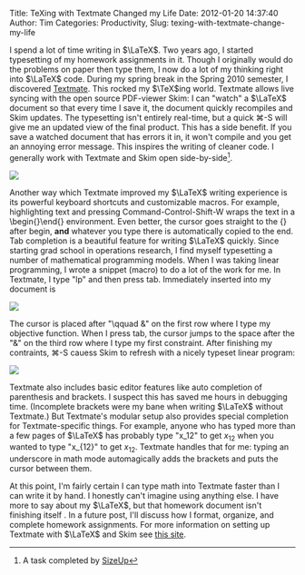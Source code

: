 Title: TeXing with Textmate Changed my Life
Date: 2012-01-20 14:37:40
Author: Tim
Categories: Productivity,
Slug: texing-with-textmate-change-my-life

I spend a lot of time writing in $\LaTeX$. Two years ago, I started typesetting of my homework assignments in it. Though I originally would do the problems on paper then type them, I now do a lot of my thinking right into $\LaTeX$ code. During my spring break in the Spring 2010 semester, I discovered [Textmate](http://macromates.com/). This rocked my $\TeX$ing world. Textmate allows live syncing with the open source PDF-viewer Skim: I can "watch" a $\LaTeX$ document so that every time I save it, the document quickly recompiles and Skim updates. The typesetting isn't entirely real-time, but a quick ⌘-S will give me an updated view of the final product. This has a side benefit. If you save a watched document that has errors it in, it won't compile and you get an annoying error message. This inspires the writing of cleaner code. I generally work with Textmate and Skim open side-by-side[^1dtextmate].

[![](/uploads/2012/01/Screen-Shot-2012-01-20-at-9.05.52-AM-1024x640.png)](/uploads/2012/01/Screen-Shot-2012-01-20-at-9.05.52-AM.png)

Another way which Textmate improved my $\LaTeX$ writing experience is its powerful keyboard shortcuts and customizable macros. For example, highlighting text and pressing Command-Control-Shift-W wraps the text in a \begin{}\end{} environment. Even better, the cursor goes straight to the {} after begin, **and** whatever you type there is automatically copied to the end. Tab completion is a beautiful feature for writing $\LaTeX$ quickly. Since starting grad school in operations research, I find myself typesetting a number of mathematical programming models. When I was taking linear programming, I wrote a snippet (macro) to do a lot of the work for me. In Textmate, I type "lp" and then press tab. Immediately inserted into my document is

[![](/uploads/2012/01/Screen-Shot-2012-01-20-at-9.25.37-AM.png)](/uploads/2012/01/Screen-Shot-2012-01-20-at-9.25.37-AM.png)

The cursor is placed after "\qquad &" on the first row where I type my objective function. When I press tab, the cursor jumps to the space after the "&" on the third row where I type my first constraint. After finishing my contraints, ⌘-S cauess Skim to refresh with a nicely typeset linear program:

[![](/uploads/2012/01/Screen-Shot-2012-01-20-at-9.29.58-AM.png)](/uploads/2012/01/Screen-Shot-2012-01-20-at-9.29.58-AM.png)

Textmate also includes basic editor features like auto completion of parenthesis and brackets. I suspect this has saved me hours in debugging time. (Incomplete brackets were my bane when writing $\LaTeX$ without Textmate.) But Textmate's modular setup also provides special completion for Textmate-specific things. For example, anyone who has typed more than a few pages of $\LaTeX$ has probably type "x_12" to get $x_12$ when you wanted to type "x_{12}" to get $x_{12}$. Textmate handles that for me: typing an underscore in math mode automagically adds the brackets and puts the cursor between them.

At this point, I'm fairly certain I can type math into Textmate faster than I can write it by hand. I honestly can't imagine using anything else. I have more to say about my $\LaTeX$, but that homework document isn't finishing itself . In a future post, I'll discuss how I format, organize, and complete homework assignments. For more information on setting up Textmate with $\LaTeX$ and Skim see [this site](http://www.astrobetter.com/how-and-why-to-use-textmate-for-latex/).

[^1dtextmate]: A task completed by [SizeUp](http://www.irradiatedsoftware.com/sizeup/index.html)
